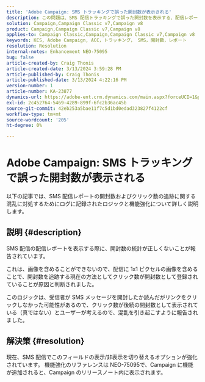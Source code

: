 ```yaml
---
title: 'Adobe Campaign: SMS トラッキングで誤った開封数が表示される'
description: この問題は、SMS 配信トラッキングで誤った開封数を表示する、配信レポート内の誤った開封数に関して一般的に報告された問題について説明します
solution: Campaign,Campaign Classic v7,Campaign v8
product: Campaign,Campaign Classic v7,Campaign v8
applies-to: Campaign Classic,Campaign,Campaign Classic v7,Campaign v8
keywords: KCS, Adobe Campaign, ACC，トラッキング， SMS，開封数，レポート
resolution: Resolution
internal-notes: Enhancement NEO-75095
bug: false
article-created-by: Craig Thonis
article-created-date: 3/13/2024 3:59:28 PM
article-published-by: Craig Thonis
article-published-date: 3/13/2024 4:22:16 PM
version-number: 1
article-number: KA-23877
dynamics-url: https://adobe-ent.crm.dynamics.com/main.aspx?forceUCI=1&pagetype=entityrecord&etn=knowledgearticle&id=5b0416a9-52e1-ee11-904d-6045bd006079
exl-id: 2c452764-5469-4289-899f-6fc2b36ac45b
source-git-commit: 42eb253a5bae11f7c5d1bd0edad323827f4122cf
workflow-type: tm+mt
source-wordcount: '205'
ht-degree: 0%

---
```


# Adobe Campaign: SMS トラッキングで誤った開封数が表示される


以下の記事では、SMS 配信レポートの開封数およびクリック数の追跡に関する混乱に対処するためにログに記録されたロジックと機能強化について詳しく説明します。

## 説明 {#description}


SMS 配信の配信レポートを表示する際に、開封数の統計が正しくないことが報告されています。

これは、画像を含めることができないので、配信に 1x1 ピクセルの画像を含めることで、開封数を追跡する現在の方法としてクリック数が開封数として登録されていることが原因と判断されました。

このロジックは、受信者が SMS メッセージを開封したか読んだがリンクをクリックしなかった可能性があるので、クリック数が後続の開封数として表示されている（真ではない）とユーザーが考えるので、混乱を引き起こすように報告されました。


## 解決策 {#resolution}


現在、SMS 配信でこのフィールドの表示/非表示を切り替えるオプションが強化されています。 機能強化のリファレンスは NEO-75095で、Campaign に機能が追加されると、Campaign のリリースノート内に表示されます。
